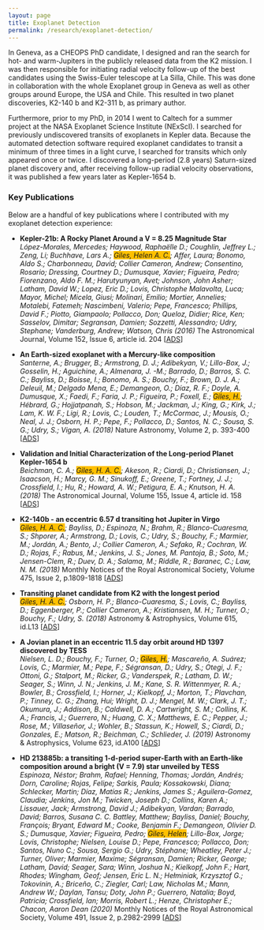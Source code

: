 ```yaml
---
layout: page
title: Exoplanet Detection
permalink: /research/exoplanet-detection/
---
```


In Geneva, as a CHEOPS PhD candidate, I designed and ran the search for hot- and warm-Jupiters in the publicly released data from the K2 mission. I was then responsible for initiating radial velocity follow-up of the best candidates using the Swiss-Euler telescope at La Silla, Chile. This was done in collaboration with the whole Exoplanet group in Geneva as well as other groups around Europe, the USA and Chile. This resulted in two planet discoveries, K2-140 b and K2-311 b, as primary author.

Furthermore, prior to my PhD, in 2014 I went to Caltech for a summer project at the NASA Exoplanet Science Institute (NExScI). I searched for previously undiscovered transits of exoplanets in Kepler data. Because the automated detection software required exoplanet candidates to transit a minimum of three times in a light curve, I searched for transits which only appeared once or twice. I discovered a long-period (2.8 years) Saturn-sized planet discovery and, after receiving follow-up radial velocity observations, it was published a few years later as Kepler-1654 b.

### Key Publications

Below are a handful of key publications where I contributed with my exoplanet detection experience:

- **Kepler-21b: A Rocky Planet Around a V = 8.25 Magnitude Star**\
*López-Morales, Mercedes; Haywood, Raphaëlle D.; Coughlin, Jeffrey L.; Zeng, Li; Buchhave, Lars A.; <span style="background-color: #ffc000">Giles, Helen A. C.</span>; Affer, Laura; Bonomo, Aldo S.; Charbonneau, David; Collier Cameron, Andrew; Consentino, Rosario; Dressing, Courtney D.; Dumusque, Xavier; Figueira, Pedro; Fiorenzano, Aldo F. M.; Harutyunyan, Avet; Johnson, John Asher; Latham, David W.; Lopez, Eric D.; Lovis, Christophe Malavolta, Luca; Mayor, Michel; Micela, Giusi; Molinari, Emilio; Mortier, Annelies; Motalebi, Fatemeh; Nascimbeni, Valerio; Pepe, Francesco; Phillips, David F.; Piotto, Giampaolo; Pollacco, Don; Queloz, Didier; Rice, Ken; Sasselov, Dimitar; Segransan, Damien; Sozzetti, Alessandro; Udry, Stephane; Vanderburg, Andrew; Watson, Chris (2016)* The Astronomical Journal, Volume 152, Issue 6, article id. 204 [[ADS](https://ui.adsabs.harvard.edu/abs/2016AJ....152..204L/abstract)]

- **An Earth-sized exoplanet with a Mercury-like composition**\
*Santerne, A.; Brugger, B.; Armstrong, D. J.; Adibekyan, V.; Lillo-Box, J.; Gosselin, H.; Aguichine, A.; Almenara, J. -M.; Barrado, D.; Barros, S. C. C.; Bayliss, D.; Boisse, I.; Bonomo, A. S.; Bouchy, F.; Brown, D. J. A.; Deleuil, M.; Delgado Mena, E.; Demangeon, O.; Díaz, R. F.; Doyle, A. Dumusque, X.; Faedi, F.; Faria, J. P.; Figueira, P.; Foxell, E.; <span style="background-color: #ffc000">Giles, H.</span>; Hébrard, G.; Hojjatpanah, S.; Hobson, M.; Jackman, J.; King, G.; Kirk, J.; Lam, K. W. F.; Ligi, R.; Lovis, C.; Louden, T.; McCormac, J.; Mousis, O.; Neal, J. J.; Osborn, H. P.; Pepe, F.; Pollacco, D.; Santos, N. C.; Sousa, S. G.; Udry, S.; Vigan, A. (2018)* Nature Astronomy, Volume 2, p. 393-400 [[ADS](https://ui.adsabs.harvard.edu/abs/2018NatAs...2..393S/abstract)]

- **Validation and Initial Characterization of the Long-period Planet Kepler-1654 b**\
*Beichman, C. A.; <span style="background-color: #ffc000">Giles, H. A. C.</span>; Akeson, R.; Ciardi, D.; Christiansen, J.; Isaacson, H.; Marcy, G. M.; Sinukoff, E.; Greene, T.; Fortney, J. J.; Crossfield, I.; Hu, R.; Howard, A. W.; Petigura, E. A.; Knutson, H. A. (2018)* The Astronomical Journal, Volume 155, Issue 4, article id. 158 [[ADS](https://ui.adsabs.harvard.edu/abs/2018AJ....155..158B/abstract)]

- **K2-140b - an eccentric 6.57 d transiting hot Jupiter in Virgo**\
*<span style="background-color: #ffc000">Giles, H. A. C.</span>; Bayliss, D.; Espinoza, N.; Brahm, R.; Blanco-Cuaresma, S.; Shporer, A.; Armstrong, D.; Lovis, C.; Udry, S.; Bouchy, F.; Marmier, M.; Jordán, A.; Bento, J.; Collier Cameron, A.; Sefako, R.; Cochran, W. D.; Rojas, F.; Rabus, M.; Jenkins, J. S.; Jones, M. Pantoja, B.; Soto, M.; Jensen-Clem, R.; Duev, D. A.; Salama, M.; Riddle, R.; Baranec, C.; Law, N. M. (2018)* Monthly Notices of the Royal Astronomical Society, Volume 475, Issue 2, p.1809-1818 [[ADS](https://ui.adsabs.harvard.edu/abs/2018MNRAS.475.1809G/abstract)]

- **Transiting planet candidate from K2 with the longest period**\
*<span style="background-color: #ffc000">Giles, H. A. C.</span>; Osborn, H. P.; Blanco-Cuaresma, S.; Lovis, C.; Bayliss, D.; Eggenberger, P.; Collier Cameron, A.; Kristiansen, M. H.; Turner, O.; Bouchy, F.; Udry, S. (2018)* Astronomy & Astrophysics, Volume 615, id.L13 [[ADS](https://ui.adsabs.harvard.edu/abs/2018A%26A...615L..13G/abstract)]

- **A Jovian planet in an eccentric 11.5 day orbit around HD 1397 discovered by TESS**\
*Nielsen, L. D.; Bouchy, F.; Turner, O.; <span style="background-color: #ffc000">Giles, H.</span>; Mascareño, A. Suárez; Lovis, C.; Marmier, M.; Pepe, F.; Ségransan, D.; Udry, S.; Otegi, J. F.; Ottoni, G.; Stalport, M.; Ricker, G.; Vanderspek, R.; Latham, D. W.; Seager, S.; Winn, J. N.; Jenkins, J. M.; Kane, S. R. Wittenmyer, R. A.; Bowler, B.; Crossfield, I.; Horner, J.; Kielkopf, J.; Morton, T.; Plavchan, P.; Tinney, C. G.; Zhang, Hui; Wright, D. J.; Mengel, M. W.; Clark, J. T.; Okumura, J.; Addison, B.; Caldwell, D. A.; Cartwright, S. M.; Collins, K. A.; Francis, J.; Guerrero, N.; Huang, C. X.; Matthews, E. C.; Pepper, J.; Rose, M.; Villaseñor, J.; Wohler, B.; Stassun, K.; Howell, S.; Ciardi, D.; Gonzales, E.; Matson, R.; Beichman, C.; Schlieder, J. (2019)* Astronomy & Astrophysics, Volume 623, id.A100 [[ADS](https://ui.adsabs.harvard.edu/abs/2019A%26A...623A.100N/abstract)]

- **HD 213885b: a transiting 1-d-period super-Earth with an Earth-like composition around a bright (V = 7.9) star unveiled by TESS**\
*Espinoza, Néstor; Brahm, Rafael; Henning, Thomas; Jordán, Andrés; Dorn, Caroline; Rojas, Felipe; Sarkis, Paula; Kossakowski, Diana; Schlecker, Martin; Díaz, Matías R.; Jenkins, James S.; Aguilera-Gomez, Claudia; Jenkins, Jon M.; Twicken, Joseph D.; Collins, Karen A.; Lissauer, Jack; Armstrong, David J.; Adibekyan, Vardan; Barrado, David; Barros, Susana C. C. Battley, Matthew; Bayliss, Daniel; Bouchy, François; Bryant, Edward M.; Cooke, Benjamin F.; Demangeon, Olivier D. S.; Dumusque, Xavier; Figueira, Pedro; <span style="background-color: #ffc000">Giles, Helen</span>; Lillo-Box, Jorge; Lovis, Christophe; Nielsen, Louise D.; Pepe, Francesco; Pollacco, Don; Santos, Nuno C.; Sousa, Sergio G.; Udry, Stéphane; Wheatley, Peter J.; Turner, Oliver; Marmier, Maxime; Ségransan, Damien; Ricker, George; Latham, David; Seager, Sara; Winn, Joshua N.; Kielkopf, John F.; Hart, Rhodes; Wingham, Geof; Jensen, Eric L. N.; Hełminiak, Krzysztof G.; Tokovinin, A.; Briceño, C.; Ziegler, Carl; Law, Nicholas M.; Mann, Andrew W.; Daylan, Tansu; Doty, John P.; Guerrero, Natalia; Boyd, Patricia; Crossfield, Ian; Morris, Robert L.; Henze, Christopher E.; Chacon, Aaron Dean (2020)* Monthly Notices of the Royal Astronomical Society, Volume 491, Issue 2, p.2982-2999 [[ADS](https://ui.adsabs.harvard.edu/abs/2020MNRAS.491.2982E/abstract)]
